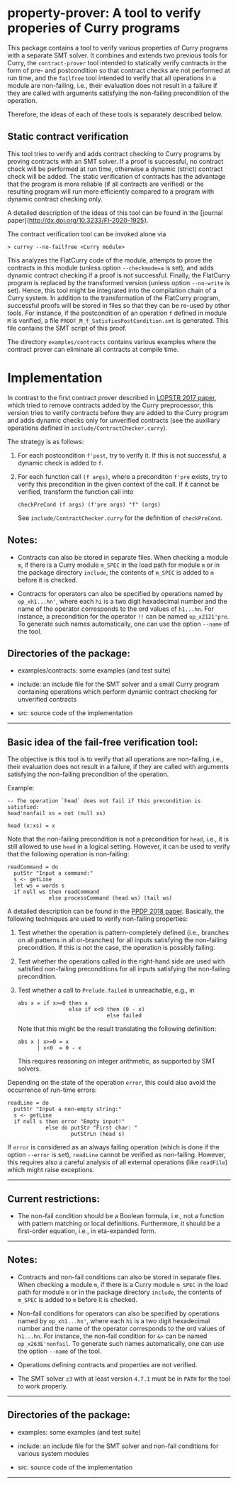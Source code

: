 property-prover: A tool to verify properies of Curry programs
=============================================================

This package contains a tool to verify various properties
of Curry programs with a separate SMT solver.
It combines and extends two previous tools for Curry,
the `contract-prover` tool intended to statically verify
contracts in the form of pre- and postcondition
so that contract checks are not performed at run time,
and the `failfree` tool intended to verify that all operations
in a module are non-failing, i.e., their evaluation does not result
in a failure if they are called with arguments satisfying
the non-failing precondition of the operation.

Therefore, the ideas of each of these tools
is separately described below.

Static contract verification
----------------------------

This tool tries to verify and adds contract checking to Curry programs
by proving contracts with an SMT solver. If a proof is successful,
no contract check will be performed at run time, otherwise
a dynamic (strict) contract check will be added.
The static verification of contracts has the advantage that
the program is more reliable (if all contracts are verified)
or the resulting program will run more efficiently compared
to a program with dynamic contract checking only.

A detailed description of the ideas of this tool can be found in the
[journal paper](http://dx.doi.org/10.3233/FI-2020-1925}.

The contract verification tool can be invoked alone via

    > currvy --no-failfree <Curry module>

This analyzes the FlatCurry code of the module, attempts to prove
the contracts in this module (unless option `--checkmode=a` is set),
and adds dynamic contract checking if a proof is not successful.
Finally, the FlatCurry program is replaced by the transformed version
(unless option `--no-write` is set).
Hence, this tool might be integrated into the compilation chain
of a Curry system.
In addition to the transformation of the FlatCurry program,
successful proofs will be stored in files so that they can
be re-used by other tools. For instance, if the postcondition
of an operation `f` defined in module `M` is verified,
a file `PROOF_M_f_SatisfiesPostCondition.smt` is generated.
This file contains the SMT script of this proof.

The directory `examples/contracts` contains various examples where the
contract prover can eliminate all contracts at compile time.


Implementation
==============

In contrast to the first contract prover described in
[LOPSTR 2017 paper](https://dx.doi.org/10.1007/978-3-319-94460-9_19),
which tried to remove contracts added by the Curry preprocessor,
this version tries to verify contracts before they are added
to the Curry program and adds dynamic checks only for unverified contracts
(see the auxiliary operations defined in `include/ContractChecker.curry`).

The strategy is as follows:

1. For each postcondition `f'post`, try to verify it.
   If this is not successful, a dynamic check is added to `f`.

2. For each function call `(f args)`, where a preconditon `f'pre` exists,
   try to verify this precondition in the given context of the call.
   If it cannot be verified, transform the function call into

       checkPreCond (f args) (f'pre args) "f" (args)

   See `include/ContractChecker.curry` for the definition of `checkPreCond`.


Notes:
------

- Contracts can also be stored in separate files.
  When checking a module `m`, if there is a Curry module `m_SPEC`
  in the load path for module `m` or in the package directory `include`,
  the contents of `m_SPEC` is added to `m` before it is checked.

- Contracts for operators can also be specified by
  operations named by `op_xh1...hn'`, where each
  `hi` is a two digit hexadecimal number and the name
  of the operator corresponds to the ord values of `h1...hn`.
  For instance, a precondition for the operator `!!` can be named
  `op_x2121'pre`. To generate such names automatically,
  one can use the option `--name` of the tool.


Directories of the package:
---------------------------

* examples/contracts: some examples (and test suite)

* include: an include file for the SMT solver and a small Curry program
  containing operations which perform dynamic contract checking
  for unverified contracts

* src: source code of the implementation

---------------------------------------------------------------------------

Basic idea of the fail-free verification tool:
----------------------------------------------

The objective is this tool is to verify that all operations are non-failing,
i.e., their evaluation does not result in a failure, if they are called
with arguments satisfying the non-failing precondition of the operation.

Example:

    -- The operation `head` does not fail if this precondition is satisfied:
    head'nonfail xs = not (null xs)

    head (x:xs) = x

Note that the non-failing precondition is not a precondition for `head`,
i.e., it is still allowed to use `head` in a logical setting.
However, it can be used to verify that the following operation
is non-failing:

    readCommand = do
      putStr "Input a command:"
      s <- getLine
      let ws = words s
      if null ws then readCommand
                 else processCommand (head ws) (tail ws)

A detailed description can be found in the
[PPDP 2018 paper](https://doi.org/10.1145/3236950.3236957).
Basically, the following techniques are used to verify non-failing properties:

1. Test whether the operation is pattern-completely defined
   (i.e., branches on all patterns in all or-branches)
   for all inputs satisfying the non-failing precondition.
   If this is not the case, the operation is possibly failing.

2. Test whether the operations called in the right-hand side
   are used with satisfied non-failing preconditions
   for all inputs satisfying the non-failing precondition.

3. Test whether a call to `Prelude.failed` is unreachable, e.g., in

       abs x = if x>=0 then x
                       else if x<0 then (0 - x)
                                   else failed

   Note that this might be the result translating the following definition:

       abs x | x>=0 = x
             | x<0  = 0 - x

   This requires reasoning on integer arithmetic, as supported by SMT solvers.


Depending on the state of the operation `error`,
this could also avoid the occurrence of run-time errors:

    readLine = do
      putStr "Input a non-empty string:"
      s <- getLine
      if null s then error "Empty input!"
                else do putStr "First char: "
                        putStrLn (head s)

If `error` is considered as an always failing operation
(which is done if the option `--error` is set),
`readLine` cannot be verified as non-failing.
However, this requires also a careful analysis
of all external operations (like `readFile`)
which might raise exceptions.

---------------------------------------------------------------------------

Current restrictions:
---------------------

- The non-fail condition should be a Boolean formula, i.e.,
  not a function with pattern matching or local definitions.
  Furthermore, it should be a first-order equation, i.e.,
  in eta-expanded form.


---------------------------------------------------------------------------

Notes:
------

- Contracts and non-fail conditions can also be stored in separate
  files. When checking a module `m`, if there is a Curry module `m_SPEC`
  in the load path for module `m` or in the package directory `include`,
  the contents of `m_SPEC` is added to `m` before it is checked.

- Non-fail conditions for operators can also be specified by
  operations named by `op_xh1...hn'`, where each
  `hi` is a two digit hexadecimal number and the name
  of the operator corresponds to the ord values of `h1...hn`.
  For instance, the non-fail condition for `&>` can be named
  `op_x263E'nonfail`. To generate such names automatically,
  one can use the option `--name` of the tool.

- Operations defining contracts and properties are not verified.

- The SMT solver `z3` with at least version `4.7.1` must be in `PATH` for the
  tool to work properly.

---------------------------------------------------------------------------

Directories of the package:
---------------------------

* examples: some examples (and test suite)

* include: an include file for the SMT solver and non-fail conditions
  for various system modules

* src: source code of the implementation

---------------------------------------------------------------------------
